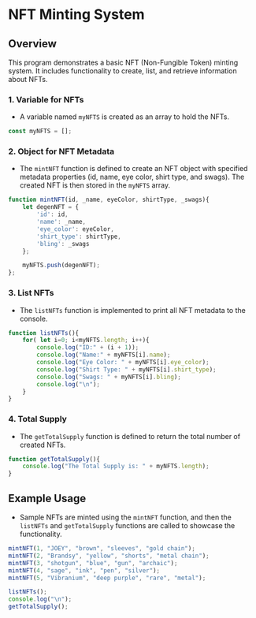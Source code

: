 # NFT Minting System

## Overview

This program demonstrates a basic NFT (Non-Fungible Token) minting system. It includes functionality to create, list, and retrieve information about NFTs.


### 1. Variable for NFTs

- A variable named `myNFTS` is created as an array to hold the NFTs.

```javascript
const myNFTS = [];
```

### 2. Object for NFT Metadata

- The `mintNFT` function is defined to create an NFT object with specified metadata properties (id, name, eye color, shirt type, and swags). The created NFT is then stored in the `myNFTS` array.

```javascript
function mintNFT(id, _name, eyeColor, shirtType, _swags){
    let degenNFT = {
        'id': id,
        'name': _name,
        'eye_color': eyeColor,
        'shirt_type': shirtType,
        'bling': _swags
    }; 

    myNFTS.push(degenNFT);    
};
```

### 3. List NFTs

- The `listNFTs` function is implemented to print all NFT metadata to the console.

```javascript
function listNFTs(){
    for( let i=0; i<myNFTS.length; i++){
        console.log("ID:" + (i + 1));
        console.log("Name:" + myNFTS[i].name);
        console.log("Eye Color: " + myNFTS[i].eye_color);
        console.log("Shirt Type: " + myNFTS[i].shirt_type);
        console.log("Swags: " + myNFTS[i].bling);
        console.log("\n");
    }
}
```

### 4. Total Supply

- The `getTotalSupply` function is defined to return the total number of created NFTs.

```javascript
function getTotalSupply(){
    console.log("The Total Supply is: " + myNFTS.length);
}
```

## Example Usage

- Sample NFTs are minted using the `mintNFT` function, and then the `listNFTs` and `getTotalSupply` functions are called to showcase the functionality.

```javascript
mintNFT(1, "JOEY", "brown", "sleeves", "gold chain");
mintNFT(2, "Brandsy", "yellow", "shorts", "metal chain");
mintNFT(3, "shotgun", "blue", "gun", "archaic");
mintNFT(4, "sage", "ink", "pen", "silver");
mintNFT(5, "Vibranium", "deep purple", "rare", "metal");

listNFTs();
console.log("\n");
getTotalSupply();
```
